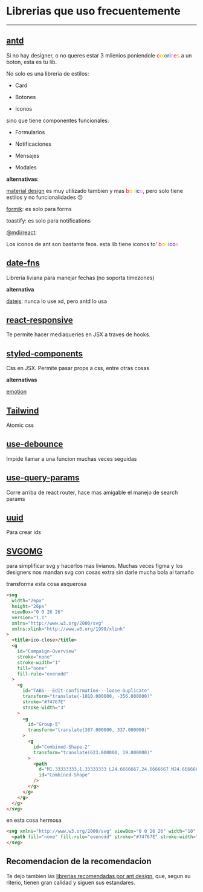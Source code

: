 # Librerias que uso frecuentemente

---

## [antd](https://ant.design/)

Si no hay designer, o no queres estar 3 milenios poniendole <span style="color:red">c</span><span style="color:orange">o</span><span style="color:yellow">l</span><span style="color:green">o</span><span style="color:blue">r</span><span style="color:indigo">i</span><span style="color:violet">n</span><span style="color:red">e</span><span style="color:orange">s</span> a un boton, esta es tu lib.

No solo es una libreria de estilos:

 - Card

 - Botones

 - Iconos

sino que tiene componentes funcionales:

 - Formularios
 
 - Notificaciones
 
 - Mensajes
 
 - Modales

**alternativas**:

[material design](https://m3.material.io/) es muy utilizado tambien y mas <span style="color:red">b</span><span style="color:orange">o</span><span style="color:yellow">n</span><span style="color:green">i</span><span style="color:blue">c</span><span style="color:violet">o</span>, pero solo tiene estilos y no funcionalidades 🙃
  
[formik](https://formik.org/): es solo para forms

toastify: es solo para notifications

[@mdi/react](https://pictogrammers.com/library/mdi/):

Los iconos de ant son bastante feos. esta lib tiene iconos to' <span style="color:red">b</span><span style="color:orange">o</span><span style="color:yellow">n</span><span style="color:green">i</span><span style="color:blue">c</span><span style="color:indigo">o</span><span style="color:violet">s</span>

## [date-fns](https://date-fns.org/)

Libreria liviana para manejar fechas (no soporta timezones)

**alternativa**

[datejs](https://www.npmjs.com/package/datejs): nunca lo use xd, pero antd lo usa


## [react-responsive](https://www.npmjs.com/package/react-responsive)

Te permite hacer mediaqueries en JSX a traves de hooks.

## [styled-components](https://styled-components.com/)

Css en JSX. Permite pasar props a css, entre otras cosas

**alternativas**

[emotion](https://emotion.sh/docs/introduction)

## [Tailwind](https://tailwindcss.com/)

Atomic css

## [use-debounce](https://www.npmjs.com/package/use-debounce)

Impide llamar a una funcion muchas veces seguidas

## [use-query-params](https://www.npmjs.com/package/use-query-params)

Corre arriba de react router, hace mas amigable el manejo de search params


## [uuid](https://github.com/uuidjs/uuid)

Para crear ids

## [SVGOMG](https://svgomg.net/)
para simplificar svg y hacerlos mas livianos. Muchas veces figma y los designers nos mandan svg con cosas extra sin darle mucha bola al tamaño

transforma esta cosa asquerosa

```html
<svg
  width="26px"
  height="26px"
  viewBox="0 0 26 26"
  version="1.1"
  xmlns="http://www.w3.org/2000/svg"
  xmlns:xlink="http://www.w3.org/1999/xlink"
>
  <title>ico-close</title>
  <g
    id="Campaign-Overview"
    stroke="none"
    stroke-width="1"
    fill="none"
    fill-rule="evenodd"
  >
    <g
      id="TABS---Edit-confirmation---loose-Duplicate"
      transform="translate(-1010.000000, -356.000000)"
      stroke="#74767E"
      stroke-width="3"
    >
      <g
        id="Group-5"
        transform="translate(387.000000, 337.000000)"
      >
        <g
          id="Combined-Shape-2"
          transform="translate(623.000000, 19.000000)"
        >
          <path
            d="M1.33333333,1.33333333 L24.6666667,24.6666667 M24.6666667,1.33333333 L1.33333333,24.6666667"
            id="Combined-Shape"
          />
        </g>
      </g>
    </g>
  </g>
</svg>
```

en esta cosa hermosa

```html
<svg xmlns="http://www.w3.org/2000/svg" viewBox="0 0 26 26" width="10" height="10">
  <path fill="none" fill-rule="evenodd" stroke="#74767E" stroke-width="3" d="m1.3 1.3 23.4 23.4m0-23.4L1.3 24.7"/>
</svg>
```

## Recomendacion de la recomendacion

Te dejo tambien las [librerias recomendadas por ant design](https://ant.design/docs/react/recommendation?theme=dark), que, segun su riterio, tienen gran calidad y siguen sus estandares.
